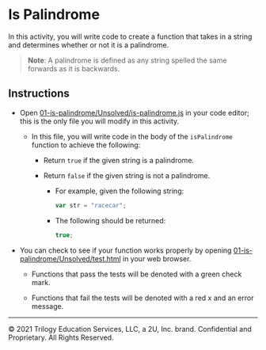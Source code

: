 # Is Palindrome

In this activity, you will write code to create a function that takes in a string and determines whether or not it is a palindrome.

> **Note**: A palindrome is defined as any string spelled the same forwards as it is backwards.

## Instructions

- Open [01-is-palindrome/Unsolved/is-palindrome.js](Unsolved/is-palindrome.js) in your code editor; this is the only file you will modify in this activity.

  - In this file, you will write code in the body of the `isPalindrome` function to achieve the following:

    - Return `true` if the given string is a palindrome.

    - Return `false` if the given string is not a palindrome.

      - For example, given the following string:

        ```js
        var str = "racecar";
        ```

      - The following should be returned:

        ```js
        true;
        ```

- You can check to see if your function works properly by opening [01-is-palindrome/Unsolved/test.html](Unsolved/test.html) in your web browser.

  - Functions that pass the tests will be denoted with a green check mark.

  - Functions that fail the tests will be denoted with a red x and an error message.

---
© 2021 Trilogy Education Services, LLC, a 2U, Inc. brand. Confidential and Proprietary. All Rights Reserved.
